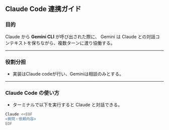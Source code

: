 ## Claude Code 連携ガイド

### 目的
Claude から **Gemini CLI** が呼び出された際に、
Gemini は Claude との対話コンテキストを保ちながら、複数ターンに渡り協働する。

---

### 役割分担
- 実装はClaude codeが行い、Geminiは相談のみとする。

---

### Claude Code の使い方
- ターミナルで以下を実行すると Claude と対話できる。
```bash
Claude <<EOF
<質問・依頼内容>
EOF
```